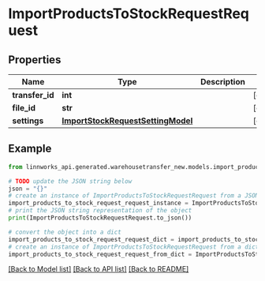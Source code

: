 # ImportProductsToStockRequestRequest


## Properties

Name | Type | Description | Notes
------------ | ------------- | ------------- | -------------
**transfer_id** | **int** |  | [optional] 
**file_id** | **str** |  | [optional] 
**settings** | [**ImportStockRequestSettingModel**](ImportStockRequestSettingModel.md) |  | [optional] 

## Example

```python
from linnworks_api.generated.warehousetransfer_new.models.import_products_to_stock_request_request import ImportProductsToStockRequestRequest

# TODO update the JSON string below
json = "{}"
# create an instance of ImportProductsToStockRequestRequest from a JSON string
import_products_to_stock_request_request_instance = ImportProductsToStockRequestRequest.from_json(json)
# print the JSON string representation of the object
print(ImportProductsToStockRequestRequest.to_json())

# convert the object into a dict
import_products_to_stock_request_request_dict = import_products_to_stock_request_request_instance.to_dict()
# create an instance of ImportProductsToStockRequestRequest from a dict
import_products_to_stock_request_request_from_dict = ImportProductsToStockRequestRequest.from_dict(import_products_to_stock_request_request_dict)
```
[[Back to Model list]](../README.md#documentation-for-models) [[Back to API list]](../README.md#documentation-for-api-endpoints) [[Back to README]](../README.md)


